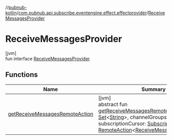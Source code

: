 //[pubnub-kotlin](../../../index.md)/[com.pubnub.api.subscribe.eventengine.effect.effectprovider](../index.md)/[ReceiveMessagesProvider](index.md)

# ReceiveMessagesProvider

[jvm]\
fun interface [ReceiveMessagesProvider](index.md)

## Functions

| Name | Summary |
|---|---|
| [getReceiveMessagesRemoteAction](get-receive-messages-remote-action.md) | [jvm]<br>abstract fun [getReceiveMessagesRemoteAction](get-receive-messages-remote-action.md)(channels: [Set](https://kotlinlang.org/api/latest/jvm/stdlib/kotlin.collections/-set/index.html)&lt;[String](https://kotlinlang.org/api/latest/jvm/stdlib/kotlin/-string/index.html)&gt;, channelGroups: [Set](https://kotlinlang.org/api/latest/jvm/stdlib/kotlin.collections/-set/index.html)&lt;[String](https://kotlinlang.org/api/latest/jvm/stdlib/kotlin/-string/index.html)&gt;, subscriptionCursor: [SubscriptionCursor](../../com.pubnub.api.subscribe.eventengine.event/-subscription-cursor/index.md)): [RemoteAction](../../com.pubnub.api.endpoints.remoteaction/-remote-action/index.md)&lt;[ReceiveMessagesResult](../../com.pubnub.api.subscribe.eventengine.effect/-receive-messages-result/index.md)&gt; |
